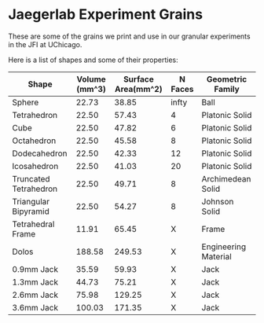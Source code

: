 Jaegerlab Experiment Grains
=============================

These are some of the grains we print and use in our granular experiments in the JFI at UChicago.

Here is a list of shapes and some of their properties:

| Shape         		| Volume (mm^3)	| Surface Area(mm^2)	| N Faces	        | Geometric Family	|
| --------------------- | -----------	| -------------------	| ----------------- | ----------------- |
| Sphere				|	22.73 		| 		38.85			| infty				| Ball				|
| Tetrahedron			|	22.50 		| 		57.43			| 4					| Platonic Solid	|
| Cube					|	22.50 		| 		47.82			| 6					| Platonic Solid	|
| Octahedron			|	22.50 		| 		45.58			| 8					| Platonic Solid	|
| Dodecahedron			|	22.50 		| 		42.33			| 12				| Platonic Solid	|
| Icosahedron			|	22.50 		| 		41.03			| 20				| Platonic Solid	|
| Truncated Tetrahedron |	22.50 		| 		49.71			| 8					| Archimedean Solid |
| Triangular Bipyramid  |	22.50 		| 		54.27			| 8					| Johnson Solid		|
| Tetrahedral Frame		|	11.91 		| 		65.45			| X					| Frame				|
| Dolos					|	188.58 		| 		249.53			| X					| Engineering Material|
| 0.9mm Jack			|	35.59 		| 		59.93			| X					| Jack				|
| 1.3mm Jack			|	44.73 		| 		75.21			| X					| Jack				|
| 2.6mm Jack			|	75.98 		| 		129.25			| X					| Jack				|
| 3.6mm Jack			|	100.03 		| 		171.35			| X					| Jack				|

